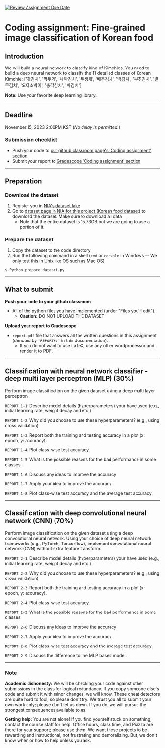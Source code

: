 [![Review Assignment Due Date](https://classroom.github.com/assets/deadline-readme-button-24ddc0f5d75046c5622901739e7c5dd533143b0c8e959d652212380cedb1ea36.svg)](https://classroom.github.com/a/BnSnqDzS)
# Coding assignment: Fine-grained image classification of Korean food

## Introduction

We will build a neural network to classify kind of Kimchies. You need to build a deep neural network to classify the 11 detailed classes of Korean Kimchie; ['갓김치', '깍두기', '나박김치', '무생채', '배추김치', '백김치', '부추김치', '열무김치', '오이소박이', '총각김치', '파김치'].

**Note**: Use your favorite deep learning library.

---
## Deadline
November 15, 2023 2:00PM KST (*No delay is permitted.*)

### Submission checklist
* Push your code to [our github classroom page's 'Coding assignment' section](https://classroom.github.com/a/BnSnqDzS)
* Submit your report to [Gradescope 'Coding assignment' section](https://www.gradescope.com/courses/624027)

---
## Preparation

### Download the dataset

1. Register you in [NIA's dataset lake](https://aihub.or.kr/join/mberSe.do?currMenu=108&topMenu=108)
1. Go to [dataset page in NIA for this project (Korean food dataset)](https://www.aihub.or.kr/aihubdata/data/view.do?currMenu=115&topMenu=100&aihubDataSe=realm&dataSetSn=79) to download the dataset. Make sure to download all data
    - Note that the entire dataset is 15.73GB but we are going to use a portion of it.

### Prepare the dataset

1. Copy the dataset to the code directory
1. Run the following command in a shell (`cmd` or `console` in Windows -- We only test this in Unix like OS such as Mac OS)
```
$ Python prepare_dataset.py
```

---
## What to submit
**Push your code to your github classroom** 

- All of the python files you have implemented (under "Files you'll edit"). 
  - **Caution:** DO NOT UPLOAD THE DATASET

**Upload your report to Gradescope**
- `report.pdf` file that answers all the written questions in this assignment (denoted by `"REPORT#:"` in this documentation).
  - If you do not want to use LaTeX, use any other wordprocessor and render it to PDF.



---
## Classification with neural network classifier - deep multi layer perceptron (MLP) (30%)

Perform image classification on the given dataset using a deep multi layer perceptron.

`REPORT 1-1`: Describe model details (hyperparameters) your have used (e.g., initial learning rate, weight decay and etc.)

`REPORT 1-2`: Why did you choose to use these hyperparameters? (e.g., using cross validation)

`REPORT 1-3`: Report both the training and testing accuracy in a plot (x: epoch, y: accuracy). 

`REPORT 1-4`: Plot class-wise test accuracy.

`REPORT 1-5`: What is the possible reasons for the bad performance in some classes

`REPORT 1-6`: Discuss any ideas to improve the accuracy

`REPORT 1-7`: Apply your idea to improve the accuracy

`REPORT 1-8`: Plot class-wise test accuracy and the average test accuracy.

---
## Classification with deep convolutional neural network (CNN) (70%)

Perform image classification on the given dataset using a deep convolutional neural network.
Using your choice of deep neural network frameworks (e.g., PyTorch, Tensorflow), implement convolutional neural network (CNN) without extra feature transform.

`REPORT 2-1`: Describe model details (hyperparameters) your have used (e.g., initial learning rate, weight decay and etc.)

`REPORT 2-2`: Why did you choose to use these hyperparameters? (e.g., using cross validation)

`REPORT 2-3`: Report both the training and testing accuracy in a plot (x: epoch, y: accuracy). 

`REPORT 2-4`: Plot class-wise test accuracy.

`REPORT 2-5`: What is the possible reasons for the bad performance in some classes

`REPORT 2-6`: Discuss any ideas to improve the accuracy

`REPORT 2-7`: Apply your idea to improve the accuracy

`REPORT 2-8`: Plot class-wise test accuracy and the average test accuracy.

`REPORT 2-9`: Discuss the difference to the MLP based model.

---
### Note
**Academic dishonesty:** We will be checking your code against other submissions in the class for logical redundancy. If you copy someone else's code and submit it with minor changes, we will know. These cheat detectors are quite hard to fool, so please don't try. We trust you all to submit your own work only; please don't let us down. If you do, we will pursue the strongest consequences available to us.

**Getting help:** You are not alone! If you find yourself stuck on something, contact the course staff for help. Office hours, class time, and Piazza are there for your support; please use them. We want these projects to be rewarding and instructional, not frustrating and demoralizing. But, we don't know when or how to help unless you ask.
